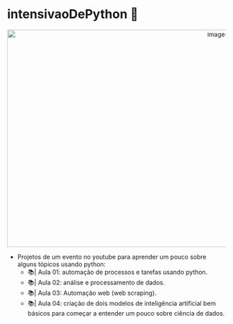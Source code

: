 # intensivaoDePython 🐍


<div align="center">
  <img src="https://bs-uploads.toptal.io/blackfish-uploads/components/blog_post_page/content/cover_image_file/cover_image/687413/retina_1708x683_cover-0402-an-introduction-to-mocking-in-python-Waldek_Newsletter-fdc7cce1eda95aee17e25b769a2bd183.png" alt="image-python" height="500" width="1000"/>
</div>

- Projetos de um evento no youtube para aprender um pouco sobre alguns tópicos usando python:
  - 📚| Aula 01: automação de processos e tarefas usando python. 
  - 📚| Aula 02: análise e processamento de dados.
  - 📚| Aula 03: Automação web (web scraping).
  - 📚| Aula 04: criação de dois modelos de inteligência artificial bem básicos para começar a entender um pouco sobre ciência de dados.
